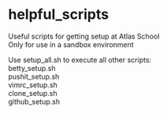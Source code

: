 # helpful_scripts
Useful scripts for getting setup at Atlas School\
Only for use in a sandbox environment

Use setup_all.sh to execute all other scripts:\
betty_setup.sh\
pushit_setup.sh\
vimrc_setup.sh\
clone_setup.sh\
github_setup.sh
